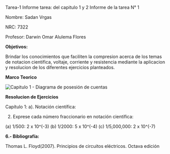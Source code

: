 Tarea-1
Informe tarea: del capitulo 1 y 2 Informe de la tarea N° 1

Nombre: Sadan Vrgas

NRC: 7322

Profesor: Darwin Omar Alulema Flores

**Objetivos:**

Brindar los conocimientos que faciliten la compresion acerca de los temas de notacion cientifica, voltaje, corriente y resistencia mediante la aplicacion y resolucion de los diferentes ejercicios planteados.

**Marco Teorico**

![Capitulo 1 - Diagrama de posesión de cuentas](https://user-images.githubusercontent.com/106253679/170275860-02fdf2b5-840f-4753-9088-f6fe11d5f8a5.png)


**Resolucion de Ejercicios**

Capítulo 1:
a). Notación científica:

 2. Exprese cada número fraccionario en notación científica: 
 
(a) 1/500: 2 x 10^(-3)
(b) 1/2000: 5 x 10^(-4)
(c) 1/5,000,000: 2 x 10^(-7)

**6.- Bibliografía:**

Thomas L. Floyd(2007). Principios de circuitos eléctricos. Octava edición
